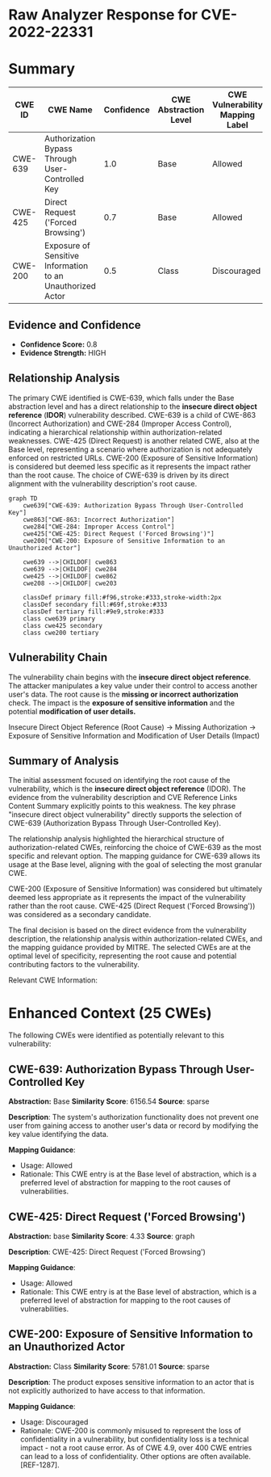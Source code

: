 # Raw Analyzer Response for CVE-2022-22331

# Summary
| CWE ID | CWE Name | Confidence | CWE Abstraction Level | CWE Vulnerability Mapping Label | CWE-Vulnerability Mapping Notes |
|---|---|---|---|---|---|
| CWE-639 | Authorization Bypass Through User-Controlled Key | 1.0 | Base | Allowed | Primary CWE: Insecure Direct Object Reference (IDOR) |
| CWE-425 | Direct Request ('Forced Browsing') | 0.7 | Base | Allowed | Secondary Candidate |
| CWE-200 | Exposure of Sensitive Information to an Unauthorized Actor | 0.5 | Class | Discouraged | Secondary Candidate |

## Evidence and Confidence

*   **Confidence Score:** 0.8
*   **Evidence Strength:** HIGH

## Relationship Analysis
The primary CWE identified is CWE-639, which falls under the Base abstraction level and has a direct relationship to the **insecure direct object reference** (**IDOR**) vulnerability described. CWE-639 is a child of CWE-863 (Incorrect Authorization) and CWE-284 (Improper Access Control), indicating a hierarchical relationship within authorization-related weaknesses. CWE-425 (Direct Request) is another related CWE, also at the Base level, representing a scenario where authorization is not adequately enforced on restricted URLs. CWE-200 (Exposure of Sensitive Information) is considered but deemed less specific as it represents the impact rather than the root cause. The choice of CWE-639 is driven by its direct alignment with the vulnerability description's root cause.

```mermaid
graph TD
    cwe639["CWE-639: Authorization Bypass Through User-Controlled Key"]
    cwe863["CWE-863: Incorrect Authorization"]
    cwe284["CWE-284: Improper Access Control"]
    cwe425["CWE-425: Direct Request ('Forced Browsing')"]
    cwe200["CWE-200: Exposure of Sensitive Information to an Unauthorized Actor"]
    
    cwe639 -->|CHILDOF| cwe863
    cwe639 -->|CHILDOF| cwe284
    cwe425 -->|CHILDOF| cwe862
    cwe208 -->|CHILDOF| cwe203

    classDef primary fill:#f96,stroke:#333,stroke-width:2px
    classDef secondary fill:#69f,stroke:#333
    classDef tertiary fill:#9e9,stroke:#333
    class cwe639 primary
    class cwe425 secondary
    class cwe200 tertiary
```

## Vulnerability Chain
The vulnerability chain begins with the **insecure direct object reference**. The attacker manipulates a key value under their control to access another user's data. The root cause is the **missing or incorrect authorization** check. The impact is the **exposure of sensitive information** and the potential **modification of user details.**

Insecure Direct Object Reference (Root Cause) -> Missing Authorization -> Exposure of Sensitive Information and Modification of User Details (Impact)

## Summary of Analysis
The initial assessment focused on identifying the root cause of the vulnerability, which is the **insecure direct object reference** (IDOR). The evidence from the vulnerability description and CVE Reference Links Content Summary explicitly points to this weakness. The key phrase "insecure direct object vulnerability" directly supports the selection of CWE-639 (Authorization Bypass Through User-Controlled Key).

The relationship analysis highlighted the hierarchical structure of authorization-related CWEs, reinforcing the choice of CWE-639 as the most specific and relevant option. The mapping guidance for CWE-639 allows its usage at the Base level, aligning with the goal of selecting the most granular CWE.

CWE-200 (Exposure of Sensitive Information) was considered but ultimately deemed less appropriate as it represents the impact of the vulnerability rather than the root cause. CWE-425 (Direct Request ('Forced Browsing')) was considered as a secondary candidate.

The final decision is based on the direct evidence from the vulnerability description, the relationship analysis within authorization-related CWEs, and the mapping guidance provided by MITRE. The selected CWEs are at the optimal level of specificity, representing the root cause and potential contributing factors to the vulnerability.

Relevant CWE Information:

# Enhanced Context (25 CWEs)
The following CWEs were identified as potentially relevant to this vulnerability:

## CWE-639: Authorization Bypass Through User-Controlled Key
**Abstraction:** Base
**Similarity Score**: 6156.54
**Source**: sparse

**Description**:
The system's authorization functionality does not prevent one user from gaining access to another user's data or record by modifying the key value identifying the data.

**Mapping Guidance**:
- Usage: Allowed
- Rationale: This CWE entry is at the Base level of abstraction, which is a preferred level of abstraction for mapping to the root causes of vulnerabilities.

## CWE-425: Direct Request ('Forced Browsing')
**Abstraction:** base
**Similarity Score**: 4.33
**Source**: graph

**Description**:
CWE-425: Direct Request ('Forced Browsing')

**Mapping Guidance**:
- Usage: Allowed
- Rationale: This CWE entry is at the Base level of abstraction, which is a preferred level of abstraction for mapping to the root causes of vulnerabilities.

## CWE-200: Exposure of Sensitive Information to an Unauthorized Actor
**Abstraction:** Class
**Similarity Score**: 5781.01
**Source**: sparse

**Description**:
The product exposes sensitive information to an actor that is not explicitly authorized to have access to that information.

**Mapping Guidance**:
- Usage: Discouraged
- Rationale: CWE-200 is commonly misused to represent the loss of confidentiality in a vulnerability, but confidentiality loss is a technical impact - not a root cause error. As of CWE 4.9, over 400 CWE entries can lead to a loss of confidentiality. Other options are often available. [REF-1287].
